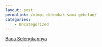 ```yaml
---
layout: post
permalink: /mimpi-ditembak-sama-gebetan/
categories:
    - Uncategorized
---
```


[Baca Selengkapnya](/10)